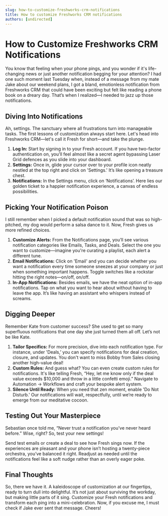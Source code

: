 ```yaml
---
slug: how-to-customize-freshworks-crm-notifications
title: How to customize Freshworks CRM notifications
authors: [undirected]
---
```


# How to Customize Freshworks CRM Notifications

You know that feeling when your phone pings, and you wonder if it's life-changing news or just another notification begging for your attention? I had one such moment last Tuesday when, instead of a message from my mate Jake about our weekend plans, I got a bland, emotionless notification from Freshworks CRM that could have been exciting but felt like reading a phone book on a dreary day. That’s when I realized—I needed to jazz up those notifications.

## Diving Into Notifications

Ah, settings. The sanctuary where all frustrations turn into manageable tasks. The first lessons of customization always start here. Let's head into Freshworks CRM—let's call it Fresh for short—and take the plunge.

1. **Log In:** Start by signing in to your Fresh account. If you have two-factor authentication on, you’ll feel almost like a secret agent bypassing Laser Grid defences as you slide into your dashboard.
2. **Settings:** Once in, glide your cursor over to your profile icon neatly nestled at the top right and click on 'Settings.' It’s like opening a treasure chest.
3. **Notifications:** In the Settings menu, click on ‘Notifications’. Here lies our golden ticket to a happier notification experience, a canvas of endless possibilities.

## Picking Your Notification Poison

I still remember when I picked a default notification sound that was so high-pitched, my dog would perform a salsa dance to it. Now, Fresh gives us more refined choices.

1. **Customize Alerts:** From the Notifications page, you’ll see various notification categories like Emails, Tasks, and Deals. Select the one you want to customize—imagine you're curating a playlist, each alert a different tune.
2. **Email Notifications:** Click on 'Email' and you can decide whether you want a notification every time someone sneezes at your company or just when something important happens. Toggle switches like a rockstar hitting the right notes—on/off, on/off.
3. **In-App Notifications:** Besides emails, we have the neat option of in-app notifications. Tap on what you want to hear about without having to leave the app. It’s like having an assistant who whispers instead of screams.

## Digging Deeper

Remember Kate from customer success? She used to get so many superfluous notifications that one day she just turned them all off. Let’s not be like Kate.

1. **Tailor Specifics:** For more precision, dive into each notification type. For instance, under 'Deals,’ you can specify notifications for deal creation, closure, and updates. You don't want to miss Bobby from Sales closing another high-value deal!
2. **Custom Rules:** And guess what? You can even create custom rules for notifications. It's like telling Fresh, “Hey, let me know only if the deal value exceeds $10,000 and throw in a little confetti emoji.” Navigate to Automation -> Workflows and craft your bespoke alert system.
3. **Silence Until Ready:** When you need that zen moment, enable 'Do Not Disturb.' Our notifications will wait, respectfully, until we’re ready to emerge from our meditative cocoon.

## Testing Out Your Masterpiece

Sebastian once told me, “Never trust a notification you’ve never heard before.” Wise, right? So, test your new settings!

Send test emails or create a deal to see how Fresh sings now. If the experiences are pleasant and your phone isn’t hosting a twenty-piece orchestra, you’ve balanced it right. Readjust as needed until the notifications feel like a soft nudge rather than an overly eager poke.

## Final Thoughts

So, there we have it. A kaleidoscope of customization at our fingertips, ready to turn dull into delightful. It’s not just about surviving the workday, but making little parts of it sing. Customize your Fresh notifications and transform each ping into a mini-celebration. Now, if you excuse me, I must check if Jake ever sent that message. Cheers!

